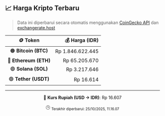 

<!-- HARGA_KRIPTO -->
## 📈 Harga Kripto Terbaru

> Data ini diperbarui secara otomatis menggunakan [CoinGecko API](https://www.coingecko.com/) dan [exchangerate.host](https://exchangerate.host/)

<div align="center">

| 🪙 Token | 💰 Harga (IDR) |
|:------:|---------------:|
| 🟠 **Bitcoin (BTC)**   | Rp 1.846.622.445 |
| 🔵 **Ethereum (ETH)**  | Rp 65.205.670 |
| 🟣 **Solana (SOL)**    | Rp 3.217.646 |
| 🟢 **Tether (USDT)**   | Rp 16.614 |

---

💱 **Kurs Rupiah (USD → IDR)**: Rp 16.607

🕒 <sub>Terakhir diperbarui: 25/10/2025, 11.16.07</sub>

</div>
<!-- /HARGA_KRIPTO -->